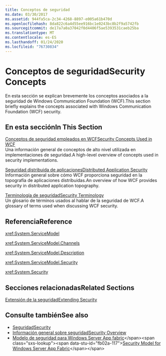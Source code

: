 ```yaml
---
title: Conceptos de seguridad
ms.date: 03/30/2017
ms.assetid: 944fa5ca-2c34-4268-8897-e005a61b470d
ms.openlocfilehash: 8da822c6a4d55ee916bc1e0243bc8b2f9a5742fb
ms.sourcegitcommit: de17a7a0a37042f0d4406f5ae5393531caeb25ba
ms.translationtype: MT
ms.contentlocale: es-ES
ms.lasthandoff: 01/24/2020
ms.locfileid: "76730834"
---
```

# <a name="security-concepts"></a><span data-ttu-id="fb02a-102">Conceptos de seguridad</span><span class="sxs-lookup"><span data-stu-id="fb02a-102">Security Concepts</span></span>
<span data-ttu-id="fb02a-103">En esta sección se explican brevemente los conceptos asociados a la seguridad de Windows Communication Foundation (WCF).</span><span class="sxs-lookup"><span data-stu-id="fb02a-103">This section briefly explains the concepts associated with Windows Communication Foundation (WCF) security.</span></span>  
  
## <a name="in-this-section"></a><span data-ttu-id="fb02a-104">En esta sección</span><span class="sxs-lookup"><span data-stu-id="fb02a-104">In This Section</span></span>  
 [<span data-ttu-id="fb02a-105">Conceptos de seguridad empleados en WCF</span><span class="sxs-lookup"><span data-stu-id="fb02a-105">Security Concepts Used in WCF</span></span>](../../../../docs/framework/wcf/feature-details/security-concepts-used-in-wcf.md)  
 <span data-ttu-id="fb02a-106">Una información general de conceptos de alto nivel utilizada en implementaciones de seguridad.</span><span class="sxs-lookup"><span data-stu-id="fb02a-106">A high-level overview of concepts used in security implementations.</span></span>  
  
 [<span data-ttu-id="fb02a-107">Seguridad distribuida de aplicaciones</span><span class="sxs-lookup"><span data-stu-id="fb02a-107">Distributed Application Security</span></span>](../../../../docs/framework/wcf/feature-details/distributed-application-security.md)  
 <span data-ttu-id="fb02a-108">Información general sobre cómo WCF proporciona seguridad en la topografía de aplicaciones distribuidas.</span><span class="sxs-lookup"><span data-stu-id="fb02a-108">An overview of how WCF provides security in distributed application topography.</span></span>  
  
 [<span data-ttu-id="fb02a-109">Terminología de seguridad</span><span class="sxs-lookup"><span data-stu-id="fb02a-109">Security Terminology</span></span>](../../../../docs/framework/wcf/feature-details/wcf-security-terminology.md)  
 <span data-ttu-id="fb02a-110">Un glosario de términos usados al hablar de la seguridad de WCF.</span><span class="sxs-lookup"><span data-stu-id="fb02a-110">A glossary of terms used when discussing WCF security.</span></span>  
  
## <a name="reference"></a><span data-ttu-id="fb02a-111">Referencia</span><span class="sxs-lookup"><span data-stu-id="fb02a-111">Reference</span></span>  
 <xref:System.ServiceModel>  
  
 <xref:System.ServiceModel.Channels>  
  
 <xref:System.ServiceModel.Description>  
  
 <xref:System.ServiceModel.Security>  
  
 <xref:System.Security>  
  
## <a name="related-sections"></a><span data-ttu-id="fb02a-112">Secciones relacionadas</span><span class="sxs-lookup"><span data-stu-id="fb02a-112">Related Sections</span></span>  
 [<span data-ttu-id="fb02a-113">Extensión de la seguridad</span><span class="sxs-lookup"><span data-stu-id="fb02a-113">Extending Security</span></span>](../../../../docs/framework/wcf/extending/extending-security.md)  
  
## <a name="see-also"></a><span data-ttu-id="fb02a-114">Consulte también</span><span class="sxs-lookup"><span data-stu-id="fb02a-114">See also</span></span>

- [<span data-ttu-id="fb02a-115">Seguridad</span><span class="sxs-lookup"><span data-stu-id="fb02a-115">Security</span></span>](../../../../docs/framework/wcf/feature-details/security.md)
- [<span data-ttu-id="fb02a-116">Información general sobre seguridad</span><span class="sxs-lookup"><span data-stu-id="fb02a-116">Security Overview</span></span>](../../../../docs/framework/wcf/feature-details/security-overview.md)
- <span data-ttu-id="fb02a-117">[Modelo de seguridad para Windows Server App fabric](https://docs.microsoft.com/previous-versions/appfabric/ee677202(v=azure.10))</span><span class="sxs-lookup"><span data-stu-id="fb02a-117">[Security Model for Windows Server App Fabric](https://docs.microsoft.com/previous-versions/appfabric/ee677202(v=azure.10))</span></span>
